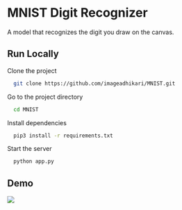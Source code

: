 
# MNIST Digit Recognizer

A model that recognizes the digit you draw on the canvas.


## Run Locally

Clone the project

```bash
  git clone https://github.com/imageadhikari/MNIST.git
```

Go to the project directory

```bash
  cd MNIST
```

Install dependencies

```bash
  pip3 install -r requirements.txt
```

Start the server

```bash
  python app.py
```


## Demo

![](https://github.com/imageadhikari/MNIST/blob/main/demo.gif)


